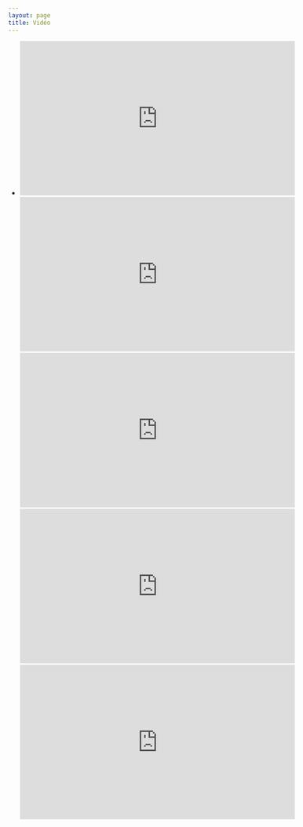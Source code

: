 ```yaml
---
layout: page 
title: Vidéo
---
```



<style>

</style>

<ul class="video-gallery">
<li>
   <iframe width="560" height="315" src="https://www.youtube.com/embed/9o_LplqUKu4" title="YouTube video player" frameborder="0" allow="accelerometer; autoplay; clipboard-write; encrypted-media; gyroscope; picture-in-picture" allowfullscreen></iframe>
   <iframe width="560" height="315" src="https://www.youtube.com/embed/Z5j3ME50OBk" title="YouTube video player" frameborder="0" allow="accelerometer; autoplay; clipboard-write; encrypted-media; gyroscope; picture-in-picture" allowfullscreen></iframe>
   <iframe width="560" height="315" src="https://www.youtube.com/embed/0du24wZsgRQ" title="YouTube video player" frameborder="0" allow="accelerometer; autoplay; clipboard-write; encrypted-media; gyroscope; picture-in-picture" allowfullscreen></iframe>
   <iframe width="560" height="315" src="https://www.youtube.com/embed/EwzzcIKLtNc" title="YouTube video player" frameborder="0" allow="accelerometer; autoplay; clipboard-write; encrypted-media; gyroscope; picture-in-picture" allowfullscreen></iframe> 
  <iframe width="560" height="315" src="https://www.youtube.com/embed/xWwvzceg6HQ" title="YouTube video player" frameborder="0" allow="accelerometer; autoplay; clipboard-write; encrypted-media; gyroscope; picture-in-picture" allowfullscreen></iframe>
</li>
</ul>
